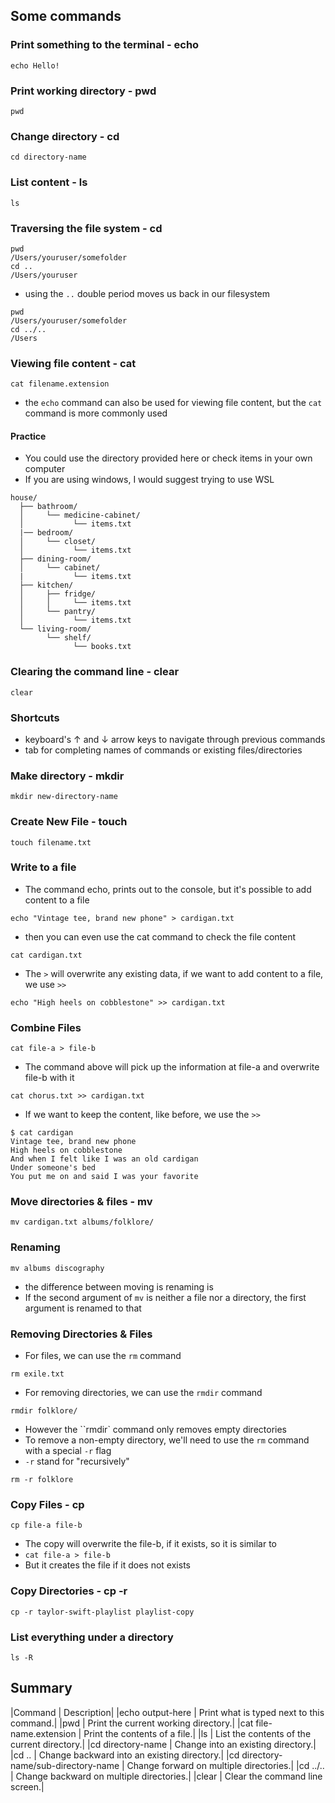 ## Some commands

### Print something to the terminal - echo
```
echo Hello!
```

### Print working directory - pwd
```
pwd
```

### Change directory - cd
```
cd directory-name
```

### List content - ls
```
ls
```
### Traversing the file system - cd
```
pwd
/Users/youruser/somefolder
cd ..
/Users/youruser
```
* using the ```..``` double period moves us back in our filesystem
```
pwd
/Users/youruser/somefolder
cd ../..
/Users
```
### Viewing file content - cat
```
cat filename.extension
```
* the `echo` command can also be used for viewing file content, but the `cat` command is more commonly used

#### Practice
- You could use the directory provided here or check items in your own computer
- If you are using windows, I would suggest trying to use WSL
```
house/
  ├── bathroom/
  │     └── medicine-cabinet/
  │           └── items.txt
  |── bedroom/
  │     └── closet/
  │           └── items.txt
  ├── dining-room/
  │     └── cabinet/
  |           └── items.txt
  ├── kitchen/
  │     ├── fridge/
  │     │     └── items.txt
  │     └── pantry/
  │           └── items.txt
  └── living-room/
        └── shelf/
              └── books.txt
```

### Clearing the command line - clear
```
clear
```

### Shortcuts

- keyboard's ↑ and ↓ arrow keys to navigate through previous commands
- tab for completing names of commands or existing files/directories

### Make directory - mkdir
```
mkdir new-directory-name
```

### Create New File - touch
```
touch filename.txt
```

### Write to a file 
- The command echo, prints out to the console, but it's possible to add content to a file
```
echo "Vintage tee, brand new phone" > cardigan.txt
```
- then you can even use the cat command to check the file content
```
cat cardigan.txt
```
- The ``>`` will overwrite any existing data, if we want to add content to a file, we use ``>>``
```
echo "High heels on cobblestone" >> cardigan.txt
```
### Combine Files
```
cat file-a > file-b
```
- The command above will pick up the information at file-a and overwrite file-b with it
```
cat chorus.txt >> cardigan.txt
```
- If we want to keep the content, like before, we use the ``>>``
```
$ cat cardigan
Vintage tee, brand new phone
High heels on cobblestone
And when I felt like I was an old cardigan
Under someone's bed
You put me on and said I was your favorite
```
### Move directories & files - mv
```
mv cardigan.txt albums/folklore/
```
### Renaming
```
mv albums discography
```
- the difference between moving is renaming is
- If the second argument of ``mv`` is neither a file nor a directory, the first argument is renamed to that

### Removing Directories & Files
- For files, we can use the ``rm`` command
```
rm exile.txt
```
- For removing directories, we can use the ``rmdir`` command
```
rmdir folklore/
```
- However the ``rmdir` command only removes empty directories
- To remove a non-empty directory, we'll need to use the ``rm`` command with a special ``-r`` flag
- ``-r`` stand for "recursively"
  
```
rm -r folklore
```
### Copy Files - cp
```
cp file-a file-b
```
- The copy will overwrite the file-b, if it exists, so it is similar to
- ``cat file-a > file-b``
- But it creates the file if it does not exists

### Copy Directories - cp -r
```
cp -r taylor-swift-playlist playlist-copy
```

### List everything under a directory
```
ls -R
```

## Summary
|Command	| Description|
|echo output-here |	Print what is typed next to this command.|
|pwd	| Print the current working directory.|
|cat file-name.extension	| Print the contents of a file.|
|ls	| List the contents of the current directory.|
|cd directory-name |	Change into an existing directory.|
|cd ..	| Change backward into an existing directory.|
|cd directory-name/sub-directory-name	| Change forward on multiple directories.|
|cd ../..	| Change backward on multiple directories.|
|clear | Clear the command line screen.|
